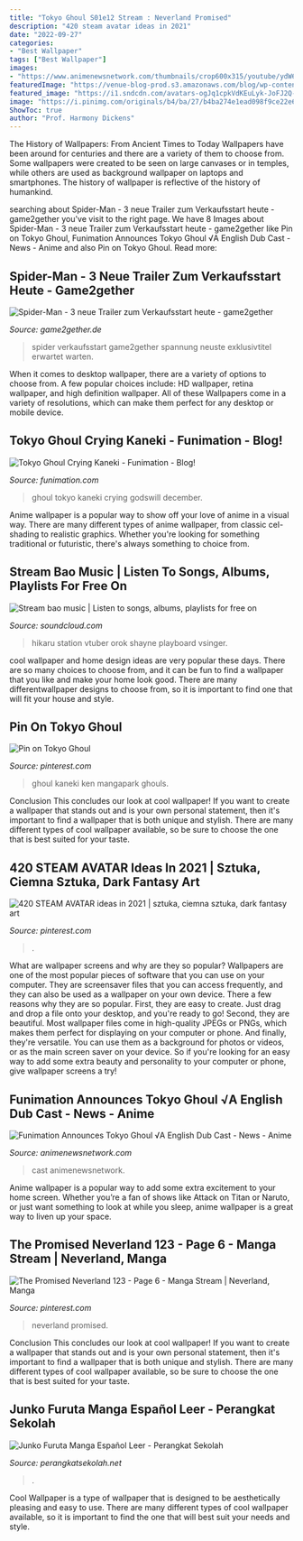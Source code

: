 ```yaml
---
title: "Tokyo Ghoul S01e12 Stream : Neverland Promised"
description: "420 steam avatar ideas in 2021"
date: "2022-09-27"
categories:
- "Best Wallpaper"
tags: ["Best Wallpaper"]
images:
- "https://www.animenewsnetwork.com/thumbnails/crop600x315/youtube/ydW6GbqOnC8.jpg"
featuredImage: "https://venue-blog-prod.s3.amazonaws.com/blog/wp-content/uploads/2018/12/Screen-Shot-2018-12-24-at-7.34.09-PM.png"
featured_image: "https://i1.sndcdn.com/avatars-ogJq1cpkVdKEuLyk-JoFJ2Q-t500x500.jpg"
image: "https://i.pinimg.com/originals/b4/ba/27/b4ba274e1ead098f9ce22e6f92620071.png"
ShowToc: true
author: "Prof. Harmony Dickens"
---
```



The History of Wallpapers: From Ancient Times to Today
Wallpapers have been around for centuries and there are a variety of them to choose from. Some wallpapers were created to be seen on large canvases or in temples, while others are used as background wallpaper on laptops and smartphones. The history of wallpaper is reflective of the history of humankind.

	

		
searching about Spider-Man - 3 neue Trailer zum Verkaufsstart heute - game2gether you've visit to the right page. We have 8 Images about Spider-Man - 3 neue Trailer zum Verkaufsstart heute - game2gether like Pin on Tokyo Ghoul, Funimation Announces Tokyo Ghoul √A English Dub Cast - News - Anime and also Pin on Tokyo Ghoul. Read more:
		
    
## Spider-Man - 3 Neue Trailer Zum Verkaufsstart Heute - Game2gether

<img loading=lazy src="http://game2gether.de/wp-content/uploads/2018/09/spider-man-004.jpg" onerror="this.onerror=null;this.src='https://tse2.mm.bing.net/th?id=OIP.qK_L4CmQYNqIazHED_Oh9gHaEK&amp;pid=15.1';" alt="Spider-Man - 3 neue Trailer zum Verkaufsstart heute - game2gether">

_Source: game2gether.de_

>spider verkaufsstart game2gether spannung neuste exklusivtitel erwartet warten. 

	

When it comes to desktop wallpaper, there are a variety of options to choose from. A few popular choices include: HD wallpaper, retina wallpaper, and high definition wallpaper. All of these Wallpapers come in a variety of resolutions, which can make them perfect for any desktop or mobile device. 

    
## Tokyo Ghoul Crying Kaneki - Funimation - Blog!

<img loading=lazy src="https://venue-blog-prod.s3.amazonaws.com/blog/wp-content/uploads/2018/12/Screen-Shot-2018-12-24-at-7.34.09-PM.png" onerror="this.onerror=null;this.src='https://tse3.mm.bing.net/th?id=OIP.ROKXAE9X6umebFG0dW1lUAHaEF&amp;pid=15.1';" alt="Tokyo Ghoul Crying Kaneki - Funimation - Blog!">

_Source: funimation.com_

>ghoul tokyo kaneki crying godswill december. 

	

Anime wallpaper is a popular way to show off your love of anime in a visual way. There are many different types of anime wallpaper, from classic cel-shading to realistic graphics. Whether you're looking for something traditional or futuristic, there's always something to choice from.

    
## Stream Bao Music | Listen To Songs, Albums, Playlists For Free On

<img loading=lazy src="https://i1.sndcdn.com/avatars-ogJq1cpkVdKEuLyk-JoFJ2Q-t500x500.jpg" onerror="this.onerror=null;this.src='https://tse1.mm.bing.net/th?id=OIP.pVIFb2JoZ1d7gaw3vCuVQQHaHa&amp;pid=15.1';" alt="Stream bao music | Listen to songs, albums, playlists for free on">

_Source: soundcloud.com_

>hikaru station vtuber orok shayne playboard vsinger. 

	

cool wallpaper and home design ideas are very popular these days. There are so many choices to choose from, and it can be fun to find a wallpaper that you like and make your home look good. There are many differentwallpaper designs to choose from, so it is important to find one that will fit your house and style.

    
## Pin On Tokyo Ghoul

<img loading=lazy src="https://i.pinimg.com/originals/18/b6/9c/18b69cb3d532c2a974f77229d66abf09.jpg" onerror="this.onerror=null;this.src='https://tse3.mm.bing.net/th?id=OIP.xtjHMCdxV2cFxX0yUz3kLQHaKg&amp;pid=15.1';" alt="Pin on Tokyo Ghoul">

_Source: pinterest.com_

>ghoul kaneki ken mangapark ghouls. 

	

Conclusion
This concludes our look at cool wallpaper! If you want to create a wallpaper that stands out and is your own personal statement, then it's important to find a wallpaper that is both unique and stylish. There are many different types of cool wallpaper available, so be sure to choose the one that is best suited for your taste.

    
## 420 STEAM AVATAR Ideas In 2021 | Sztuka, Ciemna Sztuka, Dark Fantasy Art

<img loading=lazy src="https://i.pinimg.com/474x/59/9a/db/599adb0d805b055d00c5e56b09c5c5aa.jpg" onerror="this.onerror=null;this.src='https://tse3.mm.bing.net/th?id=OIP.CT6xbz-IfiCUA7NRqvV9ugAAAA&amp;pid=15.1';" alt="420 STEAM AVATAR ideas in 2021 | sztuka, ciemna sztuka, dark fantasy art">

_Source: pinterest.com_

>. 

	

What are wallpaper screens and why are they so popular?
Wallpapers are one of the most popular pieces of software that you can use on your computer. They are screensaver files that you can access frequently, and they can also be used as a wallpaper on your own device. There a few reasons why they are so popular. First, they are easy to create. Just drag and drop a file onto your desktop, and you're ready to go! Second, they are beautiful. Most wallpaper files come in high-quality JPEGs or PNGs, which makes them perfect for displaying on your computer or phone. And finally, they're versatile. You can use them as a background for photos or videos, or as the main screen saver on your device. So if you're looking for an easy way to add some extra beauty and personality to your computer or phone, give wallpaper screens a try!

    
## Funimation Announces Tokyo Ghoul √A English Dub Cast - News - Anime

<img loading=lazy src="https://www.animenewsnetwork.com/thumbnails/crop600x315/youtube/ydW6GbqOnC8.jpg" onerror="this.onerror=null;this.src='https://tse2.mm.bing.net/th?id=OIP.NPLtc0T-FZNLGY7HJtTYBwHaD4&amp;pid=15.1';" alt="Funimation Announces Tokyo Ghoul √A English Dub Cast - News - Anime">

_Source: animenewsnetwork.com_

>cast animenewsnetwork. 

	

Anime wallpaper is a popular way to add some extra excitement to your home screen. Whether you’re a fan of shows like Attack on Titan or Naruto, or just want something to look at while you sleep, anime wallpaper is a great way to liven up your space.

    
## The Promised Neverland 123 - Page 6 - Manga Stream | Neverland, Manga

<img loading=lazy src="https://i.pinimg.com/originals/b4/ba/27/b4ba274e1ead098f9ce22e6f92620071.png" onerror="this.onerror=null;this.src='https://tse4.mm.bing.net/th?id=OIP.g4SW8Htaz0U-1o_Ul7lAHQHaKe&amp;pid=15.1';" alt="The Promised Neverland 123 - Page 6 - Manga Stream | Neverland, Manga">

_Source: pinterest.com_

>neverland promised. 

	

Conclusion
This concludes our look at cool wallpaper! If you want to create a wallpaper that stands out and is your own personal statement, then it's important to find a wallpaper that is both unique and stylish. There are many different types of cool wallpaper available, so be sure to choose the one that is best suited for your taste.

    
## Junko Furuta Manga Español Leer - Perangkat Sekolah

<img loading=lazy src="https://i.pinimg.com/originals/33/f6/ef/33f6effdac7d762b6b190902ee540a09.jpg" onerror="this.onerror=null;this.src='https://tse3.mm.bing.net/th?id=OIP.8glJhF6Ku-QqQPXFBsWFWgHaKx&amp;pid=15.1';" alt="Junko Furuta Manga Español Leer - Perangkat Sekolah">

_Source: perangkatsekolah.net_

>. 

	

Cool Wallpaper is a type of wallpaper that is designed to be aesthetically pleasing and easy to use. There are many different types of cool wallpaper available, so it is important to find the one that will best suit your needs and style.

